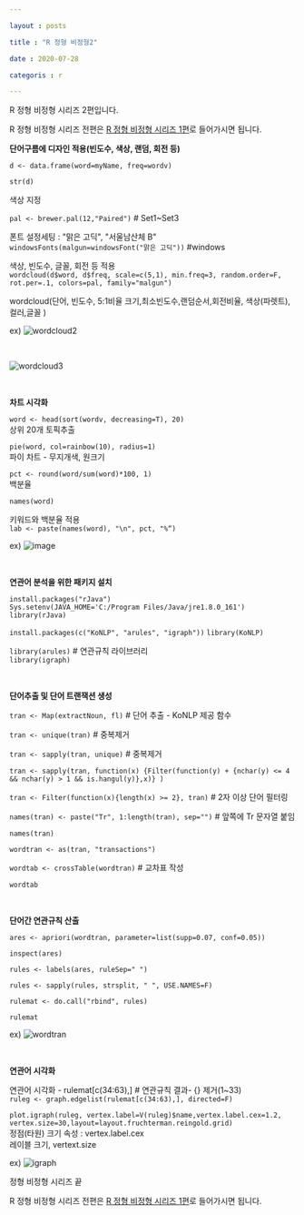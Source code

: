 ```yaml
---

layout : posts

title : "R 정형 비정형2"

date : 2020-07-28

categoris : r

---
```


R 정형 비정형 시리즈 2편입니다.

R 정형 비정형 시리즈 전편은 [R 정형 비정형 시리즈 1편](https://pkt369.github.io/R_Structured1)로 들어가시면 됩니다.

**단어구름에 디자인 적용(빈도수, 색상, 랜덤, 회전 등)**

`d <- data.frame(word=myName, freq=wordv)`

`str(d)`

색상 지정  

`pal <- brewer.pal(12,"Paired")` # Set1~Set3

폰트 설정세팅 : "맑은 고딕", "서울남산체 B"  
`windowsFonts(malgun=windowsFont("맑은 고딕"))` #windows

색상, 빈도수, 글꼴, 회전 등 적용  
`wordcloud(d$word, d$freq, scale=c(5,1), min.freq=3, random.order=F, rot.per=.1,
colors=pal, family="malgun")`

wordcloud(단어, 빈도수, 5:1비율 크기,최소빈도수,랜덤순서,회전비율, 색상(파렛트),컬러,글꼴 )

ex) ![wordcloud2](https://user-images.githubusercontent.com/66049273/88483602-d6e25f00-cfa3-11ea-9d1f-d92ad0e64e09.png)

<br>

![wordcloud3](https://user-images.githubusercontent.com/66049273/88483614-f7121e00-cfa3-11ea-8434-de827600c552.png)

<br>

**차트 시각화**

`word <- head(sort(wordv, decreasing=T), 20)`  
상위 20개 토픽추출

`pie(word, col=rainbow(10), radius=1)`    
파이 차트 - 무지개색, 원크기

`pct <- round(word/sum(word)*100, 1)`   
백분율

`names(word)`  

키워드와 백분율 적용  
`lab <- paste(names(word), "\n", pct, "%“)`  

ex) ![image](https://user-images.githubusercontent.com/66049273/88483666-4d7f5c80-cfa4-11ea-8758-ab805602481e.png)

<br>

**연관어 분석을 위한 패키지 설치**

`install.packages("rJava")`  
`Sys.setenv(JAVA_HOME='C:/Program Files/Java/jre1.8.0_161')`  
`library(rJava)  `

`install.packages(c("KoNLP", "arules", "igraph"))`
`library(KoNLP)`

`library(arules)` # 연관규칙 라이브러리  
`library(igraph)`

<br>

**단어추출 및 단어 트랜잭션 생성**

`tran <- Map(extractNoun, fl)` # 단어 추출 - KoNLP 제공 함수

`tran <- unique(tran)` # 중복제거

`tran <- sapply(tran, unique)` # 중복제거

`tran <- sapply(tran, function(x) {Filter(function(y) + {nchar(y) <= 4 &&
nchar(y) > 1 && is.hangul(y)},x)} )`

`tran <- Filter(function(x){length(x) >= 2}, tran)` # 2자 이상 단어 필터링

`names(tran) <- paste("Tr", 1:length(tran), sep="")` # 앞쪽에 Tr 문자열 붙임

`names(tran)`

`wordtran <- as(tran, "transactions")`

`wordtab <- crossTable(wordtran)` # 교차표 작성

`wordtab`

<br>

**단어간 연관규칙 산출**

`ares <- apriori(wordtran, parameter=list(supp=0.07, conf=0.05))`

`inspect(ares)`

`rules <- labels(ares, ruleSep=" ")`

`rules <- sapply(rules, strsplit, " ", USE.NAMES=F)`

`rulemat <- do.call("rbind", rules)`

`rulemat`

ex) ![wordtran](https://user-images.githubusercontent.com/66049273/88484109-4dcd2700-cfa7-11ea-8f8f-acd58c9ba704.png)

<br>

**연관어 시각화**

연관어 시각화 - rulemat[c(34:63),] # 연관규칙 결과- {} 제거(1~33)  
`ruleg <- graph.edgelist(rulemat[c(34:63),], directed=F)`  

`plot.igraph(ruleg, vertex.label=V(ruleg)$name,vertex.label.cex=1.2, vertex.size=30,layout=layout.fruchterman.reingold.grid)`  
정점(타원) 크기 속성 : vertex.label.cex  
레이블 크기, vertext.size

ex) ![igraph](https://user-images.githubusercontent.com/66049273/88484173-c6cc7e80-cfa7-11ea-844d-3cff2427acb9.png)

정형 비정형 시리즈 끝

R 정형 비정형 시리즈 전편은 [R 정형 비정형 시리즈 1편](https://pkt369.github.io/R_Structured1)로 들어가시면 됩니다.
